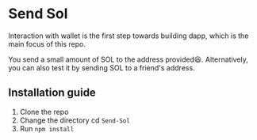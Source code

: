 # Send Sol

Interaction with wallet is the first step towards building dapp, which is the main focus of this repo.

You send a small amount of SOL to the address provided😆. Alternatively, you can also test it by sending SOL to a friend's address.

## Installation guide

1. Clone the repo
2. Change the directory cd `Send-Sol`
3. Run `npm install`
